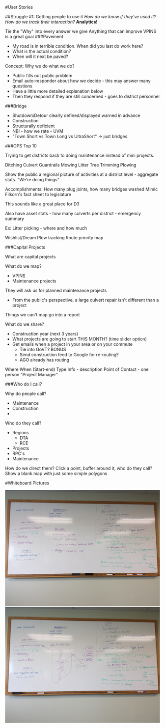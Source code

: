 #User Stories

##Struggle #1: Getting people to use it
_How do we know if they've used it? How do we track their interaction?_ **Analytics!**

Tie the "Why" into every answer we give
Anything that can improve VPINS is a great goal 
###Pavement

- My road is in terrible condition. When did you last do work here?
- What is the actual condition?
- When will it next be paved?

Concept:
Why we do what we do?
  - Public fills out public problem 
  - Email auto-responder about how we decide - this may answer many questions
  - Have a little more detailed explanation below
  - Then they respond if they are still concerned - goes to district personnel

###Bridge
  - Shutdown\Detour clearly defined/displayed warned in advance
  - Construction
  - Structurally deficient
  - NBI - how we rate - UVM
  - "Town Short vs Town Long vs UltraShort" -> just bridges



###OPS Top 10

Trying to get districts back to doing maintenance instead of mini projects.

Ditching
Culvert 
Guardrails
Mowing
Litter
Tree Trimming
Plowing

Show the public a regional picture of activities at a district level - aggregate stats. "We're doing things"

Accomplishments: How many plug joints, how many bridges washed
Mimic Filkorn's fact sheet to legislature 

This sounds like a great place for D3

Also have asset stats - how many culverts per district - emergency summary 


Ex: Litter picking - where and how much


Wishlist/Dream
Plow tracking
Route priority map

###Capital Projects

What are capital projects

What do we map?
- VPINS
- Maintenance projects

They will ask us for planned maintenance projects
- From the public's perspective, a large culvert repair isn't different than a project

Things we can't map go into a report

What do we share?
- Construction year (next 3 years)
- What projects are going to start THIS MONTH? (time slider option)
- Get emails when a project in your area or on your commute 
  - Tie into GoVT? BONUS
  - Send construction feed to Google for re-routing?
  - AGO already has routing

Where
When (Start-end)
Type
Info - description
Point of Contact - one person "Project Manager"



###Who do I call?

Why do people call?
- Maintenance
- Construction
- 

Who do they call?
- Regions
  - DTA
  - RCE
- Projects
- RPC's
- Maintenance

How do we direct them?
Click a point, buffer around it, who do they call?
Show a blank map with just some simple polygons

#Whiteboard Pictures

![board1](images/whiteboard1.jpg)
![board2](images/whiteboard2.jpg)
